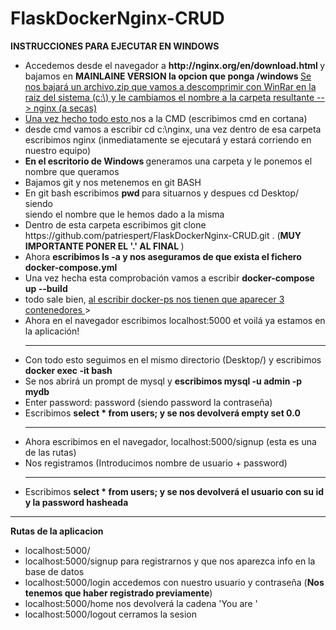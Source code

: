 # FlaskDockerNginx-CRUD

<b>INSTRUCCIONES PARA EJECUTAR EN WINDOWS</b>

<ul>
  <li>Accedemos desde el navegador a <b> http://nginx.org/en/download.html </b> y bajamos en <b> MAINLAINE VERSION  la opcion que ponga     /windows </b> <u>Se nos bajará un archivo.zip que vamos a descomprimir con WinRar en la raiz del sistema (c:\) y le cambiamos el nombre   a la carpeta resultante --> nginx (a secas) </u> <br></li>
  <li> <u> Una vez hecho todo esto </u> nos a la CMD (escribimos cmd en cortana) </li>
  <li> desde cmd vamos a escribir cd c:\nginx, una vez dentro de esa carpeta escribimos nginx (inmediatamente se ejecutará y estará        corriendo en nuestro equipo) </li>
  <li> <b> En el escritorio de Windows </b> generamos una carpeta y le ponemos el nombre que queramos</li>
  <li>Bajamos git y nos metenemos en git BASH</li>
  <li>En git bash escribimos <b> pwd </b> para situarnos y despues cd Desktop/<nombre-carpeta> siendo <br>
    siendo <nombre-carpeta> el nombre que le hemos dado a la misma</li>
   <li> Dentro de esta carpeta escribimos git clone https://github.com/patriespert/FlaskDockerNginx-CRUD.git . (<b>MUY IMPORTANTE PONER EL   '.' AL FINAL </b>) </li>
    <li> Ahora  <b> escribimos ls -a y nos aseguramos de que exista el fichero docker-compose.yml </b> </li>
    <li> Una vez hecha esta comprobación vamos a escribir <b> docker-compose up --build </b> </li>
    <li> todo sale bien,  <u> al escribir docker-ps nos tienen que aparecer 3 contenedores </u> > </li>
    <li> Ahora en el navegador escribimos localhost:5000 et voilá ya estamos en la aplicación! </li>
    <hr/>
    <li>Con todo esto seguimos en el mismo directorio (Desktop/<nombre-carpeta>) y escribimos  <b>docker exec -it <id del contenedor de mysql> bash </b> </li>
    <li> Se nos abrirá un prompt de mysql y  <b> escribimos mysql -u admin -p mydb </b> </li>
    <li> Enter password: password (siendo password la contraseña)</li>
    <li>Escribimos <b> select * from users; y se nos devolverá empty set 0.0 </b> </li>   
    <hr/>
    <li>Ahora escribimos en el navegador, localhost:5000/signup (esta es una de las rutas) </li>
    <li> Nos registramos (Introducimos nombre de usuario + password) </li>
    <hr/>
    <li>Escribimos <b> select * from users; y se nos devolverá el usuario con su id y la password hasheada </b> </li>   
</ul>
      
<hr/>

<b>Rutas de la aplicacion </b>
<ul>
<li>localhost:5000/</li>
<li>localhost:5000/signup  para registrarnos y que nos aparezca info en la base de datos</li>
<li>localhost:5000/login  accedemos con nuestro usuario y contraseña (<b>Nos tenemos que haber registrado previamente</b>) </li>
<li>localhost:5000/home nos devolverá la cadena  'You are <nombre de usuario>'</li>
 <li>localhost:5000/logout cerramos la sesion</li>
</ul>
